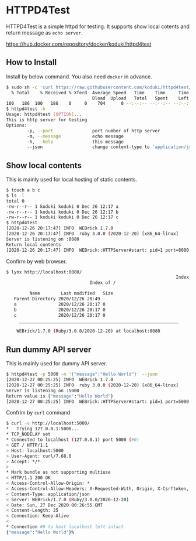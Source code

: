 HTTPD4Test
=========

HTTPD4Test is a simple httpd for testing. It supports show local cotents and return message as `echo server`.

https://hub.docker.com/repository/docker/koduki/httpd4test

How to Install
----------

Install by below command. You also need `docker` in advance.

```bash
$ sudo sh -c 'curl https://raw.githubusercontent.com/koduki/httpd4test/main/cli/httpd4test > /usr/bin/httpd4test && chmod a+x /usr/bin/httpd4test'
  % Total    % Received % Xferd  Average Speed   Time    Time     Time  Current
                                 Dload  Upload   Total   Spent    Left  Speed
100   186  100   186    0     0    704      0 --:--:-- --:--:-- --:--:--   704
$ httpd4test -h
Usage: httpd4test [OPTION]...
This is http server for testing
Options:
        -p, --port               port number of http server
        -m, --message            echo message
        -h, --help               this message
        --json                   change content-type to 'application/json'
```

Show local contents
----------

This is mainly used for local hosting of static contents.

```bash
$ touch a b c
$ ls -l
total 0
-rw-r--r-- 1 koduki koduki 0 Dec 26 12:17 a
-rw-r--r-- 1 koduki koduki 0 Dec 26 12:17 b
-rw-r--r-- 1 koduki koduki 0 Dec 26 12:17 c
$ httpd4test
[2020-12-26 20:17:47] INFO  WEBrick 1.7.0
[2020-12-26 20:17:47] INFO  ruby 3.0.0 (2020-12-20) [x86_64-linux]
Server is listening on :8080
Return local contents
[2020-12-26 20:17:47] INFO  WEBrick::HTTPServer#start: pid=1 port=8080
```

Confirm by web browser.
```bash
$ lynx http://localhost:8080/
                                                                 Index of /
                                Index of /

         Name        Last modified   Size
   Parent Directory 2020/12/26 20:49 -
   a                2020/12/26 20:17 0
   b                2020/12/26 20:17 0
   c                2020/12/26 20:17 0
     _____________________________________________________________

    WEBrick/1.7.0 (Ruby/3.0.0/2020-12-20) at localhost:8080
```

Run dummy API server
----------

This is mainly used for dummy API server.

```bash
$ httpd4test -p 5000 -m '{"message":"Hello World"}' --json
[2020-12-27 00:25:25] INFO  WEBrick 1.7.0
[2020-12-27 00:25:25] INFO  ruby 3.0.0 (2020-12-20) [x86_64-linux]
Server is listening on :5000
Return value is {"message":"Hello World"}
[2020-12-27 00:25:25] INFO  WEBrick::HTTPServer#start: pid=1 port=5000
```

Confrim by `curl` command
```bash
$ curl -v http://localhost:5000/
*   Trying 127.0.0.1:5000...
* TCP_NODELAY set
* Connected to localhost (127.0.0.1) port 5000 (#0)
> GET / HTTP/1.1
> Host: localhost:5000
> User-Agent: curl/7.68.0
> Accept: */*
>
* Mark bundle as not supporting multiuse
< HTTP/1.1 200 OK
< Access-Control-Allow-Origin: *
< Access-Control-Allow-Headers: X-Requested-With, Origin, X-Csrftoken, Content-Type, Accept
< Content-Type: application/json
< Server: WEBrick/1.7.0 (Ruby/3.0.0/2020-12-20)
< Date: Sun, 27 Dec 2020 00:26:55 GMT
< Content-Length: 25
< Connection: Keep-Alive
<
* Connection #0 to host localhost left intact
{"message":"Hello World"}%
```